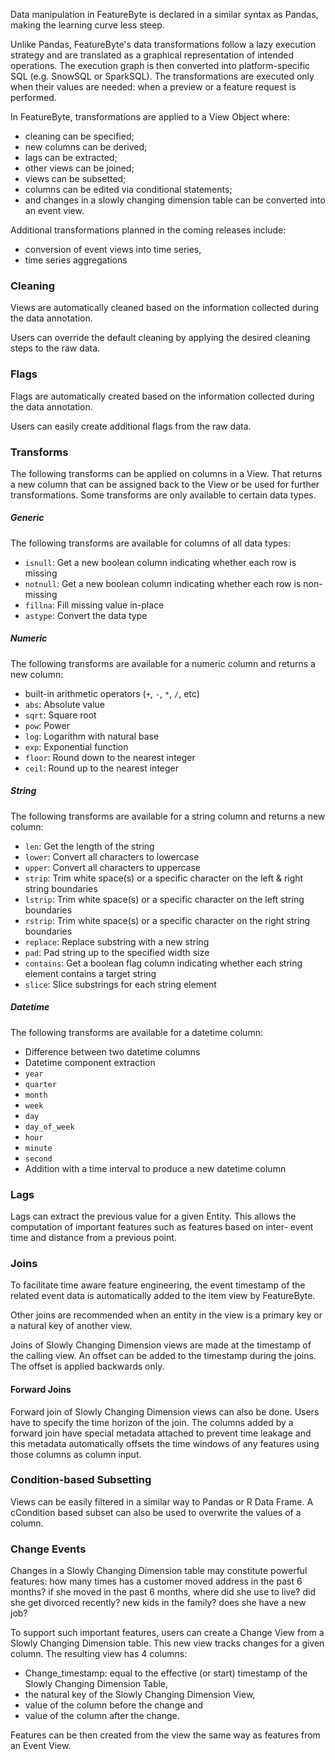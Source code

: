 Data manipulation in FeatureByte is declared in a similar syntax as Pandas, making the learning curve less steep.

Unlike Pandas, FeatureByte's data transformations follow a lazy execution strategy and are translated as a graphical representation of intended operations. The execution graph is then converted into platform-specific SQL (e.g. SnowSQL or SparkSQL). The transformations are executed only when their values are needed: when a preview or a feature request is performed.

In FeatureByte, transformations are applied to a View Object where:

* cleaning can be specified;
* new columns can be derived;
* lags can be extracted;
* other views can be joined;
* views can be subsetted;
* columns can be edited via conditional statements;
* and changes in a slowly changing dimension table can be converted into an event view.

Additional transformations planned in the coming releases include:

* conversion of event views into time series,
* time series aggregations

### Cleaning
Views are automatically cleaned based on the information collected during the data annotation.

Users can override the default cleaning by applying the desired cleaning steps to the raw data.

### Flags
Flags are automatically created based on the information collected during the data annotation.

Users can easily create additional flags from the raw data.

### Transforms

The following transforms can be applied on columns in a View. That returns a new column that can be assigned back to the View or be used for further transformations. Some transforms are only available to certain data types.

##### Generic
The following transforms are available for columns of all data types:

* `isnull`: Get a new boolean column indicating whether each row is missing
* `notnull`: Get a new boolean column indicating whether each row is non-missing
* `fillna`: Fill missing value in-place
* `astype`: Convert the data type

##### Numeric
The following transforms are available for a numeric column and returns a new column:

* built-in arithmetic operators (`+`, `-`, `*`, `/`, etc)
* `abs`: Absolute value
* `sqrt`: Square root
* `pow`: Power
* `log`: Logarithm with natural base
* `exp`: Exponential function
* `floor`: Round down to the nearest integer
* `ceil`: Round up to the nearest integer

##### String
The following transforms are available for a string column and returns a new column:

* `len`: Get the length of the string
* `lower`: Convert all characters to lowercase
* `upper`: Convert all characters to uppercase
* `strip`: Trim white space(s) or a specific character on the left & right string boundaries
* `lstrip`: Trim white space(s) or a specific character on the left string boundaries
* `rstrip`: Trim white space(s) or a specific character on the right string boundaries
* `replace`: Replace substring with a new string
* `pad`: Pad string up to the specified width size
* `contains`: Get a boolean flag column indicating whether each string element contains a target string
* `slice`: Slice substrings for each string element

##### Datetime
The following transforms are available for a datetime column:

* Difference between two datetime columns
* Datetime component extraction
 * `year`
 * `quarter`
 * `month`
 * `week`
 * `day`
 * `day_of_week`
 * `hour`
 * `minute`
 * `second`
* Addition with a time interval to produce a new datetime column

### Lags
Lags can extract the previous value for a given Entity. This allows the computation of important features such as features based on inter- event time and distance from a previous point.

### Joins
To facilitate time aware feature engineering, the event timestamp of the related event data is automatically added to the item view by FeatureByte.

Other joins are recommended when an entity in the view is a primary key or a natural key of another view.

Joins of Slowly Changing Dimension views are made at the timestamp of the calling view. An offset can be added to the timestamp during the joins. The offset is applied backwards only.

#### Forward Joins
Forward join of Slowly Changing Dimension views can also be done. Users have to specify the time horizon of the join. The columns added by a forward join have special metadata attached to prevent time leakage and this metadata automatically offsets the time windows of any features using those columns as column input.

### Condition-based Subsetting
Views can be easily filtered in a similar way to Pandas or R Data Frame. A cCondition based subset can also be used to overwrite the values of a column.

### Change Events
Changes in a Slowly Changing Dimension table may constitute powerful features: how many times has a customer moved address in the past 6 months? if she moved in the past 6 months, where did she use to live? did she get divorced recently? new kids in the family? does she have a new job?

To support such important features, users can create a Change View from a Slowly Changing Dimension table. This new view tracks changes for a given column. The resulting view has 4 columns:

* Change_timestamp: equal to the effective (or start) timestamp of the Slowly Changing Dimension Table,
* the natural key of the Slowly Changing Dimension View,
* value of the column before the change and
* value of the column after the change.

Features can be then created from the view the same way as features from an Event View.
